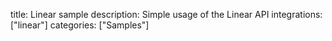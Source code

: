 title: Linear sample
description: Simple usage of the Linear API
integrations: ["linear"]
categories: ["Samples"]
